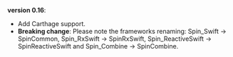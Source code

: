 **version 0.16**:

* Add Carthage support.
* **Breaking change**: Please note the frameworks renaming: Spin\_Swift -> SpinCommon, Spin\_RxSwift -> SpinRxSwift, Spin\_ReactiveSwift -> SpinReactiveSwift and Spin\_Combine -> SpinCombine.
